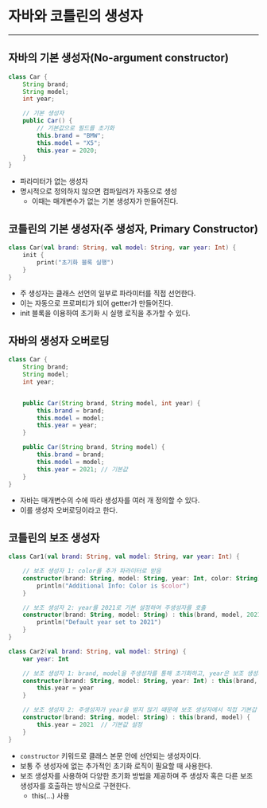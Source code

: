 # 자바와 코틀린의 생성자

--- 

## 자바의 기본 생성자(No-argument constructor)
```java
class Car {
    String brand;
    String model;
    int year;

    // 기본 생성자
    public Car() {
        // 기본값으로 필드를 초기화
        this.brand = "BMW";
        this.model = "X5";
        this.year = 2020;
    }
}
```
- 파라미터가 없는 생성자
- 명시적으로 정의하지 않으면 컴파일러가 자동으로 생성
  - 이때는 매개변수가 없는 기본 생성자가 만들어진다.

## 코틀린의 기본 생성자(주 생성자, Primary Constructor)
```kotlin
class Car(val brand: String, val model: String, var year: Int) {
    init {
        print("초기화 블록 실행")
    }
}
```
- 주 생성자는 클래스 선언의 일부로 파라미터를 직접 선언한다.
- 이는 자동으로 프로퍼티가 되어 getter가 만들어진다.
- init 블록을 이용하여 초기화 시 실행 로직을 추가할 수 있다.

## 자바의 생성자 오버로딩
```java
class Car {
    String brand;
    String model;
    int year;


    public Car(String brand, String model, int year) {
        this.brand = brand;
        this.model = model;
        this.year = year;
    }

    public Car(String brand, String model) {
        this.brand = brand;
        this.model = model;
        this.year = 2021; // 기본값
    }
}
```
- 자바는 매개변수의 수에 따라 생성자를 여러 개 정의할 수 있다.
- 이를 생성자 오버로딩이라고 한다.

## 코틀린의 보조 생성자
```kotlin
class Car1(val brand: String, val model: String, var year: Int) {

    // 보조 생성자 1: color를 추가 파라미터로 받음
    constructor(brand: String, model: String, year: Int, color: String) : this(brand, model, year) {
        println("Additional Info: Color is $color")
    }

    // 보조 생성자 2: year를 2021로 기본 설정하여 주생성자를 호출
    constructor(brand: String, model: String) : this(brand, model, 2021) {
        println("Default year set to 2021")
    }
}

class Car2(val brand: String, val model: String) {
    var year: Int

    // 보조 생성자 1: brand, model을 주생성자를 통해 초기화하고, year은 보조 생성자 필드에서 직접 초기화
    constructor(brand: String, model: String, year: Int) : this(brand, model) {
        this.year = year
    }

    // 보조 생성자 2: 주생성자가 year을 받지 않기 때문에 보조 생성자에서 직접 기본갑 설정
    constructor(brand: String, model: String) : this(brand, model) {
        this.year = 2021  // 기본값 설정
    }
}
```
- `constructor` 키워드로 클래스 본문 안에 선언되는 생성자이다.
- 보통 주 생성자에 없는 추가적인 초기화 로직이 필요할 때 사용한다.
- 보조 생성자를 사용하여 다양한 초기화 방법을 제공하며 주 생성자 혹은 다른 보조 생성자를 호출하는 방식으로 구현한다.
  - this(...) 사용